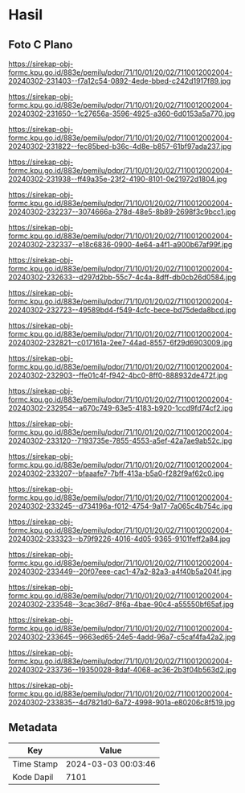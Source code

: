 # Hasil

## Foto C Plano

https://sirekap-obj-formc.kpu.go.id/883e/pemilu/pdpr/71/10/01/20/02/7110012002004-20240302-231403--f7a12c54-0892-4ede-bbed-c242d1917f89.jpg

https://sirekap-obj-formc.kpu.go.id/883e/pemilu/pdpr/71/10/01/20/02/7110012002004-20240302-231650--1c27656a-3596-4925-a360-6d0153a5a770.jpg

https://sirekap-obj-formc.kpu.go.id/883e/pemilu/pdpr/71/10/01/20/02/7110012002004-20240302-231822--fec85bed-b36c-4d8e-b857-61bf97ada237.jpg

https://sirekap-obj-formc.kpu.go.id/883e/pemilu/pdpr/71/10/01/20/02/7110012002004-20240302-231938--ff49a35e-23f2-4190-8101-0e21972d1804.jpg

https://sirekap-obj-formc.kpu.go.id/883e/pemilu/pdpr/71/10/01/20/02/7110012002004-20240302-232237--3074666a-278d-48e5-8b89-2698f3c9bcc1.jpg

https://sirekap-obj-formc.kpu.go.id/883e/pemilu/pdpr/71/10/01/20/02/7110012002004-20240302-232337--e18c6836-0900-4e64-a4f1-a900b67af99f.jpg

https://sirekap-obj-formc.kpu.go.id/883e/pemilu/pdpr/71/10/01/20/02/7110012002004-20240302-232633--d297d2bb-55c7-4c4a-8dff-db0cb26d0584.jpg

https://sirekap-obj-formc.kpu.go.id/883e/pemilu/pdpr/71/10/01/20/02/7110012002004-20240302-232723--49589bd4-f549-4cfc-bece-bd75deda8bcd.jpg

https://sirekap-obj-formc.kpu.go.id/883e/pemilu/pdpr/71/10/01/20/02/7110012002004-20240302-232821--c017161a-2ee7-44ad-8557-6f29d6903009.jpg

https://sirekap-obj-formc.kpu.go.id/883e/pemilu/pdpr/71/10/01/20/02/7110012002004-20240302-232903--ffe01c4f-f942-4bc0-8ff0-888932de472f.jpg

https://sirekap-obj-formc.kpu.go.id/883e/pemilu/pdpr/71/10/01/20/02/7110012002004-20240302-232954--a670c749-63e5-4183-b920-1ccd9fd74cf2.jpg

https://sirekap-obj-formc.kpu.go.id/883e/pemilu/pdpr/71/10/01/20/02/7110012002004-20240302-233120--7193735e-7855-4553-a5ef-42a7ae9ab52c.jpg

https://sirekap-obj-formc.kpu.go.id/883e/pemilu/pdpr/71/10/01/20/02/7110012002004-20240302-233207--bfaaafe7-7bff-413a-b5a0-f282f9af62c0.jpg

https://sirekap-obj-formc.kpu.go.id/883e/pemilu/pdpr/71/10/01/20/02/7110012002004-20240302-233245--d734196a-f012-4754-9a17-7a065c4b754c.jpg

https://sirekap-obj-formc.kpu.go.id/883e/pemilu/pdpr/71/10/01/20/02/7110012002004-20240302-233323--b79f9226-4016-4d05-9365-9101feff2a84.jpg

https://sirekap-obj-formc.kpu.go.id/883e/pemilu/pdpr/71/10/01/20/02/7110012002004-20240302-233449--20f07eee-cac1-47a2-82a3-a4f40b5a204f.jpg

https://sirekap-obj-formc.kpu.go.id/883e/pemilu/pdpr/71/10/01/20/02/7110012002004-20240302-233548--3cac36d7-8f6a-4bae-90c4-a55550bf65af.jpg

https://sirekap-obj-formc.kpu.go.id/883e/pemilu/pdpr/71/10/01/20/02/7110012002004-20240302-233645--9663ed65-24e5-4add-96a7-c5caf4fa42a2.jpg

https://sirekap-obj-formc.kpu.go.id/883e/pemilu/pdpr/71/10/01/20/02/7110012002004-20240302-233736--19350028-8daf-4068-ac36-2b3f04b563d2.jpg

https://sirekap-obj-formc.kpu.go.id/883e/pemilu/pdpr/71/10/01/20/02/7110012002004-20240302-233835--4d7821d0-6a72-4998-901a-e80206c8f519.jpg


## Metadata

| Key        | Value               |
| ---------- | ------------------- |
| Time Stamp | 2024-03-03 00:03:46 |
| Kode Dapil | 7101                |




